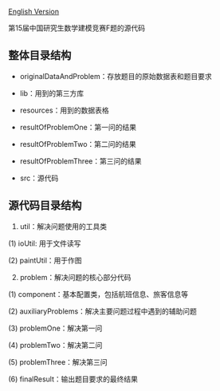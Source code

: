 [English Version](README_en.md "English Version")

第15届中国研究生数学建模竞赛F题的源代码

## 整体目录结构

* originalDataAndProblem：存放题目的原始数据表和题目要求

* lib：用到的第三方库

* resources：用到的数据表格

* resultOfProblemOne：第一问的结果

* resultOfProblemTwo：第二问的结果

* resultOfProblemThree：第三问的结果

* src：源代码

## 源代码目录结构

1. util：解决问题使用的工具类

(1) ioUtil: 用于文件读写

(2) paintUtil：用于作图

2. problem：解决问题的核心部分代码

(1) component：基本配置类，包括航班信息、旅客信息等

(2) auxiliaryProblems：解决主要问题过程中遇到的辅助问题

(3) problemOne：解决第一问

(4) problemTwo：解决第二问

(5) problemThree：解决第三问

(6) finalResult：输出题目要求的最终结果
